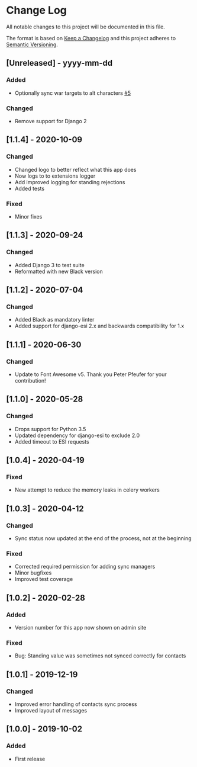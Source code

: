 # Change Log

All notable changes to this project will be documented in this file.

The format is based on [Keep a Changelog](http://keepachangelog.com/)
and this project adheres to [Semantic Versioning](http://semver.org/).

## [Unreleased] - yyyy-mm-dd

### Added

- Optionally sync war targets to alt characters [#5](https://gitlab.com/ErikKalkoken/aa-standingssync/-/issues/5)

### Changed

- Remove support for Django 2

## [1.1.4] - 2020-10-09

### Changed

- Changed logo to better reflect what this app does
- Now logs to to extensions logger
- Add improved logging for standing rejections
- Added tests

### Fixed

- Minor fixes

## [1.1.3] - 2020-09-24

### Changed

- Added Django 3 to test suite
- Reformatted with new Black version

## [1.1.2] - 2020-07-04

### Changed

- Added Black as mandatory linter
- Added support for django-esi 2.x and backwards compatibility for 1.x

## [1.1.1] - 2020-06-30

### Changed

- Update to Font Awesome v5. Thank you Peter Pfeufer for your contribution!

## [1.1.0] - 2020-05-28

### Changed

- Drops support for Python 3.5
- Updated dependency for django-esi to exclude 2.0
- Added timeout to ESI requests

## [1.0.4] - 2020-04-19

### Fixed

- New attempt to reduce the memory leaks in celery workers

## [1.0.3] - 2020-04-12

### Changed

- Sync status now updated at the end of the process, not at the beginning

### Fixed

- Corrected required permission for adding sync managers
- Minor bugfixes
- Improved test coverage

## [1.0.2] - 2020-02-28

### Added

- Version number for this app now shown on admin site

### Fixed

- Bug: Standing value was sometimes not synced correctly for contacts

## [1.0.1] - 2019-12-19

### Changed

- Improved error handling of contacts sync process
- Improved layout of messages

## [1.0.0] - 2019-10-02

### Added

- First release
